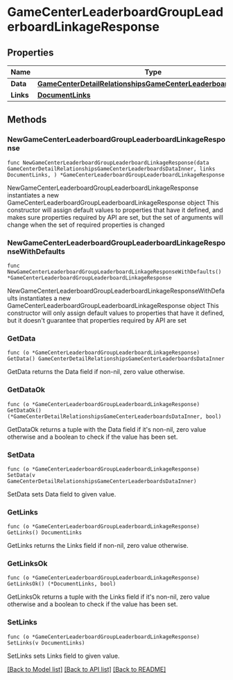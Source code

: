 # GameCenterLeaderboardGroupLeaderboardLinkageResponse

## Properties

Name | Type | Description | Notes
------------ | ------------- | ------------- | -------------
**Data** | [**GameCenterDetailRelationshipsGameCenterLeaderboardsDataInner**](GameCenterDetailRelationshipsGameCenterLeaderboardsDataInner.md) |  | 
**Links** | [**DocumentLinks**](DocumentLinks.md) |  | 

## Methods

### NewGameCenterLeaderboardGroupLeaderboardLinkageResponse

`func NewGameCenterLeaderboardGroupLeaderboardLinkageResponse(data GameCenterDetailRelationshipsGameCenterLeaderboardsDataInner, links DocumentLinks, ) *GameCenterLeaderboardGroupLeaderboardLinkageResponse`

NewGameCenterLeaderboardGroupLeaderboardLinkageResponse instantiates a new GameCenterLeaderboardGroupLeaderboardLinkageResponse object
This constructor will assign default values to properties that have it defined,
and makes sure properties required by API are set, but the set of arguments
will change when the set of required properties is changed

### NewGameCenterLeaderboardGroupLeaderboardLinkageResponseWithDefaults

`func NewGameCenterLeaderboardGroupLeaderboardLinkageResponseWithDefaults() *GameCenterLeaderboardGroupLeaderboardLinkageResponse`

NewGameCenterLeaderboardGroupLeaderboardLinkageResponseWithDefaults instantiates a new GameCenterLeaderboardGroupLeaderboardLinkageResponse object
This constructor will only assign default values to properties that have it defined,
but it doesn't guarantee that properties required by API are set

### GetData

`func (o *GameCenterLeaderboardGroupLeaderboardLinkageResponse) GetData() GameCenterDetailRelationshipsGameCenterLeaderboardsDataInner`

GetData returns the Data field if non-nil, zero value otherwise.

### GetDataOk

`func (o *GameCenterLeaderboardGroupLeaderboardLinkageResponse) GetDataOk() (*GameCenterDetailRelationshipsGameCenterLeaderboardsDataInner, bool)`

GetDataOk returns a tuple with the Data field if it's non-nil, zero value otherwise
and a boolean to check if the value has been set.

### SetData

`func (o *GameCenterLeaderboardGroupLeaderboardLinkageResponse) SetData(v GameCenterDetailRelationshipsGameCenterLeaderboardsDataInner)`

SetData sets Data field to given value.


### GetLinks

`func (o *GameCenterLeaderboardGroupLeaderboardLinkageResponse) GetLinks() DocumentLinks`

GetLinks returns the Links field if non-nil, zero value otherwise.

### GetLinksOk

`func (o *GameCenterLeaderboardGroupLeaderboardLinkageResponse) GetLinksOk() (*DocumentLinks, bool)`

GetLinksOk returns a tuple with the Links field if it's non-nil, zero value otherwise
and a boolean to check if the value has been set.

### SetLinks

`func (o *GameCenterLeaderboardGroupLeaderboardLinkageResponse) SetLinks(v DocumentLinks)`

SetLinks sets Links field to given value.



[[Back to Model list]](../README.md#documentation-for-models) [[Back to API list]](../README.md#documentation-for-api-endpoints) [[Back to README]](../README.md)


